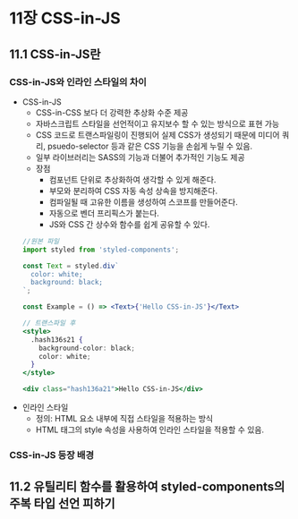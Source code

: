 # 11장 CSS-in-JS
## 11.1 CSS-in-JS란
### CSS-in-JS와 인라인 스타일의 차이
- CSS-in-JS
  - CSS-in-CSS 보다 더 강력한 추상화 수준 제공
  - 자바스크립트 스타일을 선언적이고 유지보수 할 수 있는 방식으로 표현 가능
  - CSS 코드로 트랜스파일링이 진행되어 실제 CSS가 생성되기 때문에 미디어 쿼리, psuedo-selector 등과 같은 CSS 기능을 손쉽게 누릴 수 있음.
  - 일부 라이브러리는 SASS의 기능과 더불어 추가적인 기능도 제공
  - 장점
    - 컴포넌트 단위로 추상화하여 생각할 수 있게 해준다.
    - 부모와 분리하여 CSS 자동 속성 상속을 방지해준다.
    - 컴파일될 때 고유한 이름을 생성하여 스코프를 만들어준다.
    - 자동으로 벤더 프리픽스가 붙는다.
    - JS와 CSS 간 상수와 함수를 쉽게 공유할 수 있다.
  ```jsx
  //원본 파일
  import styled from 'styled-components';
  
  const Text = styled.div`
    color: white;
    background: black;
  `;
  
  const Example = () => <Text>{'Hello CSS-in-JS'}</Text>
  ```
  ```jsx
  // 트랜스파일 후
  <style>
    .hash136s21 {
      background-color: black;
      color: white;
    }
  </style>
  
  <div class="hash136a21">Hello CSS-in-JS</div>
  ```
- 인라인 스타일
  - 정의: HTML 요소 내부에 직접 스타일을 적용하는 방식
  - HTML 태그의 style 속성을 사용하여 인라인 스타일을 적용할 수 있음.
### CSS-in-JS 등장 배경
## 11.2 유틸리티 함수를 활용하여 styled-components의 주복 타입 선언 피하기
